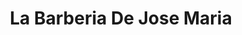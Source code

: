 ---
title: "La Barberia De Jose Maria"
url: /torrent/la-barberia-de-jose-maria/
shop: peluquería
---